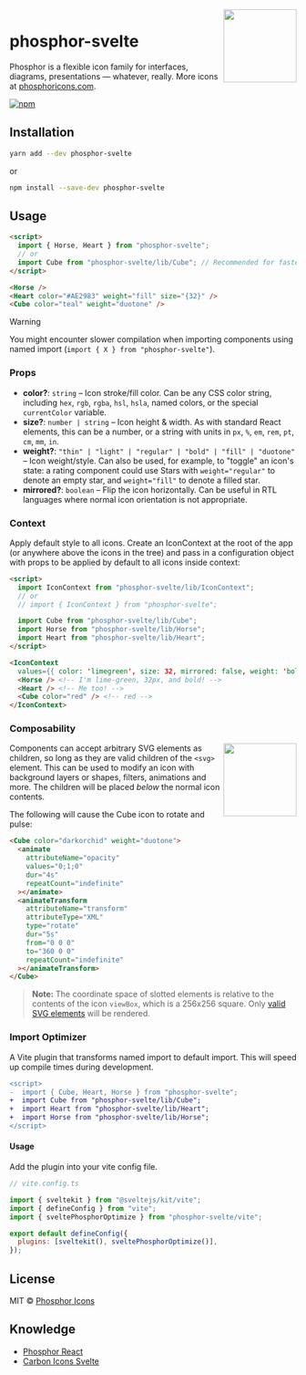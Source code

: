 <img src="./meta/phosphor-mark-tight-yellow.png" width="128" align="right" />

# phosphor-svelte

Phosphor is a flexible icon family for interfaces, diagrams, presentations — whatever, really. More icons at [phosphoricons.com](https://phosphoricons.com).

[![npm](https://img.shields.io/npm/v/phosphor-svelte)](https://npm.im/phosphor-svelte)

## Installation

```bash
yarn add --dev phosphor-svelte
```

or

```bash
npm install --save-dev phosphor-svelte
```

## Usage

```html
<script>
  import { Horse, Heart } from "phosphor-svelte";
  // or
  import Cube from "phosphor-svelte/lib/Cube"; // Recommended for faster compiling
</script>

<Horse />
<Heart color="#AE2983" weight="fill" size="{32}" />
<Cube color="teal" weight="duotone" />
```

> [!WARNING]
> You might encounter slower compilation when importing components using named import (`import { X } from "phosphor-svelte"`).

### Props

- **color?**: `string` – Icon stroke/fill color. Can be any CSS color string, including `hex`, `rgb`, `rgba`, `hsl`, `hsla`, named colors, or the special `currentColor` variable.
- **size?**: `number | string` – Icon height & width. As with standard React elements, this can be a number, or a string with units in `px`, `%`, `em`, `rem`, `pt`, `cm`, `mm`, `in`.
- **weight?**: `"thin" | "light" | "regular" | "bold" | "fill" | "duotone"` – Icon weight/style. Can also be used, for example, to "toggle" an icon's state: a rating component could use Stars with `weight="regular"` to denote an empty star, and `weight="fill"` to denote a filled star.
- **mirrored?**: `boolean` – Flip the icon horizontally. Can be useful in RTL languages where normal icon orientation is not appropriate.

### Context

Apply default style to all icons. Create an IconContext at the root of the app (or anywhere above the icons in the tree) and pass in a configuration object with props to be applied by default to all icons inside context:

```html
<script>
  import IconContext from "phosphor-svelte/lib/IconContext";
  // or
  // import { IconContext } from "phosphor-svelte";

  import Cube from "phosphor-svelte/lib/Cube";
  import Horse from "phosphor-svelte/lib/Horse";
  import Heart from "phosphor-svelte/lib/Heart";
</script>

<IconContext
  values={{ color: 'limegreen', size: 32, mirrored: false, weight: 'bold' }}>
  <Horse /> <!-- I'm lime-green, 32px, and bold! -->
  <Heart /> <!-- Me too! -->
  <Cube color="red" /> <!-- red -->
</IconContext>
```

### Composability

<img src="./meta/cube-rotate.svg" width="128" align="right" />

Components can accept arbitrary SVG elements as children, so long as they are valid children of the `<svg>` element. This can be used to modify an icon with background layers or shapes, filters, animations and more. The children will be placed _below_ the normal icon contents.

The following will cause the Cube icon to rotate and pulse:

```html
<Cube color="darkorchid" weight="duotone">
  <animate
    attributeName="opacity"
    values="0;1;0"
    dur="4s"
    repeatCount="indefinite"
  ></animate>
  <animateTransform
    attributeName="transform"
    attributeType="XML"
    type="rotate"
    dur="5s"
    from="0 0 0"
    to="360 0 0"
    repeatCount="indefinite"
  ></animateTransform>
</Cube>
```

> **Note:** The coordinate space of slotted elements is relative to the contents of the icon `viewBox`, which is a 256x256 square. Only [valid SVG elements](https://developer.mozilla.org/en-US/docs/Web/SVG/Element#SVG_elements_by_category) will be rendered.

### Import Optimizer

A Vite plugin that transforms named import to default import. This will speed up compile times during development.

```diff
<script>
-  import { Cube, Heart, Horse } from "phosphor-svelte";
+  import Cube from "phosphor-svelte/lib/Cube";
+  import Heart from "phosphor-svelte/lib/Heart";
+  import Horse from "phosphor-svelte/lib/Horse";
</script>
```

#### Usage

Add the plugin into your vite config file.

```javascript
// vite.config.ts

import { sveltekit } from "@sveltejs/kit/vite";
import { defineConfig } from "vite";
import { sveltePhosphorOptimize } from "phosphor-svelte/vite";

export default defineConfig({
  plugins: [sveltekit(), sveltePhosphorOptimize()],
});
```

## License

MIT © [Phosphor Icons](https://github.com/phosphor-icons)

## Knowledge

- [Phosphor React](https://github.com/phosphor-icons/phosphor-react/)
- [Carbon Icons Svelte](https://github.com/IBM/carbon-icons-svelte/)
